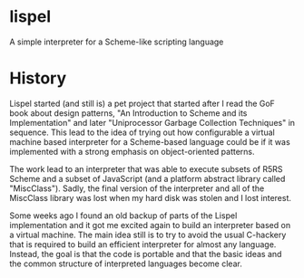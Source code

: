 lispel
======

A simple interpreter for a Scheme-like scripting language

History
=======

Lispel started (and still is) a pet project that started after I read the GoF
book about design patterns, "An Introduction to Scheme and its Implementation"
and later "Uniprocessor Garbage Collection Techniques" in sequence. This lead
to the idea of trying out how configurable a virtual machine based interpreter
for a Scheme-based language could be if it was implemented with a strong 
emphasis on object-oriented patterns.

The work lead to an interpreter that was able to execute subsets of R5RS 
Scheme and a subset of JavaScript (and a platform abstract library called
"MiscClass"). Sadly, the final version of the interpreter and all of the
MiscClass library was lost when my hard disk was stolen and I lost interest.

Some weeks ago I found an old backup of parts of the Lispel implementation and
it got me excited again to build an interpreter based on a virtual machine.
The main idea still is to try to avoid the usual C-hackery that is required to
build an efficient interpreter for almost any language. Instead, the goal is
that the code is portable and that the basic ideas and the common structure
of interpreted languages become clear.

